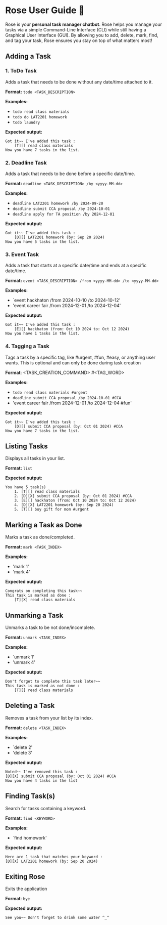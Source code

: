 # Rose User Guide 🌹

Rose is your **personal task manager chatbot**. Rose helps you manage your tasks via a simple Command-Line Interface (CLI) while still having a Graphical User Interface (GUI). By allowing you to add, delete, mark, find, and tag your task, Rose ensures you stay on top of what matters most!


## Adding a Task

### 1. ToDo Task
Adds a task that needs to be done without any date/time attached to it.

**Format:** `todo <TASK_DESCRIPTION>`

**Examples:**
- `todo read class materials`
- `todo do LAT2201 homework`
- `todo laundry`

**Expected output:**
```angular2html
Got it~~ I've added this task :
    [T][] read class materials
Now you have 7 tasks in the list.
```

### 2. Deadline Task
Adds a task that needs to be done before a specific date/time.

**Format:** `deadline <TASK_DESCRIPTION> /by <yyyy-MM-dd>`

**Examples:**
  - `deadline LAT2201 homework /by 2024-09-20`
  - `deadline submit CCA proposal /by 2024-10-01`
  - `deadline apply for TA position /by 2024-12-01`

**Expected output:**
```angular2html
Got it~~ I've added this task :
    [D][] LAT2201 homework (by: Sep 20 2024)
Now you have 5 tasks in the list.
```

### 3. Event Task
Adds a task that starts at a specific date/time and ends at a specific date/time.

**Format:** `event <TASK_DESCRIPTION> /from <yyyy-MM-dd> /to <yyyy-MM-dd>`

**Examples:**
  - `event hackhaton /from 2024-10-10 /to 2024-10-12'
  - 'event career fair /from 2024-12-01 /to 2024-12-04'

**Expected output:**
```angular2html
Got it~~ I've added this task :
    [E][] hackhaton (from: Oct 10 2024 to: Oct 12 2024)
Now you have 1 tasks in the list.
```


### 4. Tagging a Task

Tags a task by a specific tag, like #urgent, #fun, #easy, or anything user wants.
This is optional and can only be done during task creation

**Format**: <TASK_CREATION_COMMAND> #<TAG_WORD>

**Examples:**
  - `todo read class materials #urgent`
  - `deadline submit CCA proposal /by 2024-10-01 #CCA`
  - 'event career fair /from 2024-12-01 /to 2024-12-04 #fun'

**Expected output:**
```angular2html
Got it~~ I've added this task :
    [D][] submit CCA proposal (by: Oct 01 2024) #CCA
Now you have 7 tasks in the list.
```



## Listing Tasks
Displays all tasks in your list.

**Format:** `list`

**Expected output:**
```angular2html
You have 5 task(s)
    1. [T][] read class materials
    2. [D][X] submit CCA proposal (by: Oct 01 2024) #CCA
    3. [E][] hackhaton (from: Oct 10 2024 to: Oct 12 2024)
    4. [D][X] LAT2201 homework (by: Sep 20 2024)
    5. [T][] buy gift for mom #urgent
```

## Marking a Task as Done

Marks a task as done/completed.

**Format:** `mark <TASK_INDEX>`

**Examples:**
- 'mark 1'
- 'mark 4'

**Expected output:**
```angular2html
Congrats on completing this task~~
This task is marked as done :
    [T][X] read class materials
```

## Unmarking a Task

Unmarks a task to be not done/incomplete.

**Format:** `unmark <TASK_INDEX>`

**Examples:**
- `unmark 1'
- 'unmark 4'

**Expected output:**
```angular2html
Don't forget to complete this task later~~
This task is marked as not done :
    [T][] read class materials
```

## Deleting a Task

Removes a task from your list by its index.

**Format:** `delete <TASK_INDEX>`

**Examples:**
- `delete 2'
- 'delete 3'

**Expected output:**
```
Noted~~ I've removed this task :
[D][X] submit CCA proposal (by: Oct 01 2024) #CCA
Now you have 4 tasks in the list
```

## Finding Task(s)

Search for tasks containing a keyword.

**Format:** `find <KEYWORD>`

**Examples:**
- `find homework'

**Expected output:**
```
Here are 1 task that matches your keyword :
[D][X] LAT2201 homework (by: Sep 20 2024)
```



## Exiting Rose

Exits the application

**Format**: `bye`

**Expected output:**
```angular2html
See you~~ Don't forget to drink some water ^_^
```
